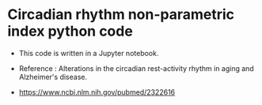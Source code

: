 # Circadian rhythm non-parametric index python code
* This code is written in a Jupyter notebook.

* Reference : Alterations in the circadian rest-activity rhythm in aging and Alzheimer's disease. 

* https://www.ncbi.nlm.nih.gov/pubmed/2322616
